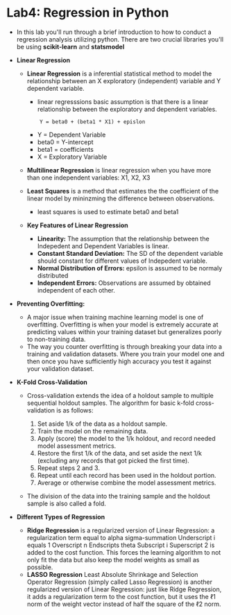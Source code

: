 # Lab4: Regression in Python

- In this lab you'll run through a brief introduction to how to conduct a regression analysis utilizing python. There are two crucial libraries you'll be using **scikit-learn** and **statsmodel** 

- **Linear Regression**
    - **Linear Regression** is a inferential statistical method to model the relationship between an X exploratory (independent) variable and Y dependent variable. 
        - linear regresssions basic assumption is that there is a linear relationship between the exploratory and dependent variables.
        ```
            Y = beta0 + (beta1 * X1) + epislon
        ```
        - Y = Dependent Variable
        - beta0 = Y-intercept
        - beta1 = coefficients
        - X = Exploratory Variable
    
    - **Multilinear Regression** is linear regression when you have more than one independent variables: X1, X2, X3

    - **Least Squares** is a method that estimates the the coefficient of the linear model by mininzming the difference between observations. 
        - least squares is used to estimate beta0 and beta1
    
    - **Key Features of Linear Regression**
        - **Linearity:** The assumption that the relationship between the Indepedent and Dependent Variables is linear.
        - **Constant Standard Deviation:** The SD of the dependent variable should constant for different values of Indepedent variable.
        - **Normal Distribution of Errors:** epsilon is assumed to be normaly distributed
        - **Independent Errors:** Observations are assumed by obtained independent of each other.
    
- **Preventing Overfitting:**
    - A major issue when training machine learning model is one of overfitting. Overfitting is when your model is extremely accurate at predicting values within your training dataset but generalizes poorly to non-training data. 
    - The way you counter overfitting is through breaking your data into a training and validation datasets. Where you train your model one and then once you have sufficiently high accuracy you test it against your validation dataset. 
    
- **K-Fold Cross-Validation**
    - Cross-validation extends the idea of a holdout sample to multiple sequential holdout samples. The algorithm for basic k-fold cross-validation is as follows:
        1. Set aside 1/k of the data as a holdout sample.
        2. Train the model on the remaining data.
        3. Apply (score) the model to the 1/k holdout, and record needed model assessment metrics.
        4. Restore the first 1/k of the data, and set aside the next 1/k (excluding any records that got picked the first time).
        5. Repeat steps 2 and 3.
        6. Repeat until each record has been used in the holdout portion.
        7. Average or otherwise combine the model assessment metrics.

    - The division of the data into the training sample and the holdout sample is also called a fold.

- **Different Types of Regression**
    - **Ridge Regression** is a regularized version of Linear Regression: a regularization term equal to alpha sigma-summation Underscript i equals 1 Overscript n Endscripts theta Subscript i Superscript 2 is added to the cost function. This forces the learning algorithm to not only fit the data but also keep the model weights as small as possible. 
    - **LASSO Regression** Least Absolute Shrinkage and Selection Operator Regression (simply called Lasso Regression) is another regularized version of Linear Regression: just like Ridge Regression, it adds a regularization term to the cost function, but it uses the ℓ1 norm of the weight vector instead of half the square of the ℓ2 norm.